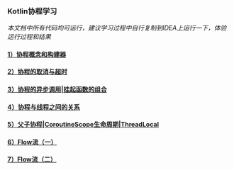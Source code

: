 ### Kotlin协程学习

*本文档中所有代码均可运行，建议学习过程中自行复制到IDEA上运行一下，体验运行过程和结果*

#### [1）协程概念和构建器](./coroutines/1）协程概念和构建器.md)

#### [2）协程的取消与超时](./coroutines/2）协程的取消与超时.md)

#### [3）协程的异步调用|挂起函数的组合](./coroutines/3）协程的异步调用|挂起函数的组合.md)

#### [4）协程与线程之间的关系](./coroutines/4）协程与线程之间的关系.md)

#### [5）父子协程|CoroutineScope生命周期|ThreadLocal](./coroutines/5）父子协程|CoroutineScope生命周期|ThreadLocal.md)

#### [6）Flow流（一）](./coroutines/6）Flow流（一）.md)

#### [7）Flow流（二）](./coroutines/7）Flow流（二）.md)

